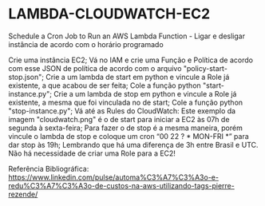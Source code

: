 # LAMBDA-CLOUDWATCH-EC2
Schedule a Cron Job to Run an AWS Lambda Function - Ligar e desligar instância de acordo com o horário programado

Crie uma instância EC2;
Vá no IAM e crie uma Função e Política de acordo com esse JSON de política de acordo com o arquivo "policy-start-stop.json";
Crie a um lambda de start em python e vincule a Role já existente, a que acabou de ser feita;
  Cole a função python "start-instance.py";
Crie a um lambda de stop em python e vincule a Role já existente, a mesma que foi vinculada no de start;
  Cole a função python "stop-instance.py";
Vá até as Rules do CloudWatch:
  Este exemplo da imagem "cloudwatch.png" é o de start para iniciar a EC2 às 07h de segunda à sexta-feira;
  Para fazer o de stop é a mesma maneira, porém vincule o lambda de stop e coloque um cron “00 22 ? * MON-FRI *” para dar stop às 19h;
  Lembrando que há uma diferença de 3h entre Brasil e UTC.
Não há necessidade de criar uma Role para a EC2!

Referência Bibliográfica:
https://www.linkedin.com/pulse/automa%C3%A7%C3%A3o-e-redu%C3%A7%C3%A3o-de-custos-na-aws-utilizando-tags-pierre-rezende/
